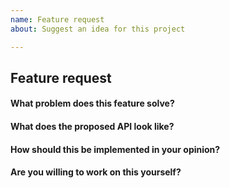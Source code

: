 ```yaml
---
name: Feature request
about: Suggest an idea for this project

---
```


<!-- Please don't delete this template or we'll close your issue -->
<!-- Before creating an issue please make sure you are using the latest version of KduPress. -->

## Feature request

<!-- Issues which contain questions or support requests will be closed. -->

#### What problem does this feature solve?

#### What does the proposed API look like?

#### How should this be implemented in your opinion?

#### Are you willing to work on this yourself?
